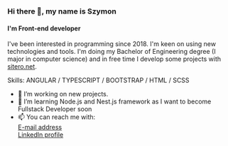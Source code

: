 ### Hi there 👋, my name is Szymon
#### I'm Front-end developer

I've been interested in programming since 2018. 
I'm keen on using new technologies and tools. 
I'm doing my Bachelor of Engineering degree (I major in computer science) and in free time I develop some projects with [sitero.net](https://sitero.net).

Skills: ANGULAR / TYPESCRIPT / BOOTSTRAP / HTML / SCSS

- 🔭 I’m working on new projects. 
- 🌱 I’m learning Node.js and Nest.js framework as I want to become Fullstack Developer soon
- 📫 You can reach me with:\
     [E-mail address](mailto:szymon.sul3jczak@gmail.com)\
     [LinkedIn profile](https://www.linkedin.com/in/szymon-sulejczak-1984451b7/)
